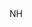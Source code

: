 <?xml version="1.0" encoding="UTF-8"?>
<CustomMetadata xmlns="http://soap.sforce.com/2006/04/metadata">
    <label>NH</label>
</CustomMetadata>
